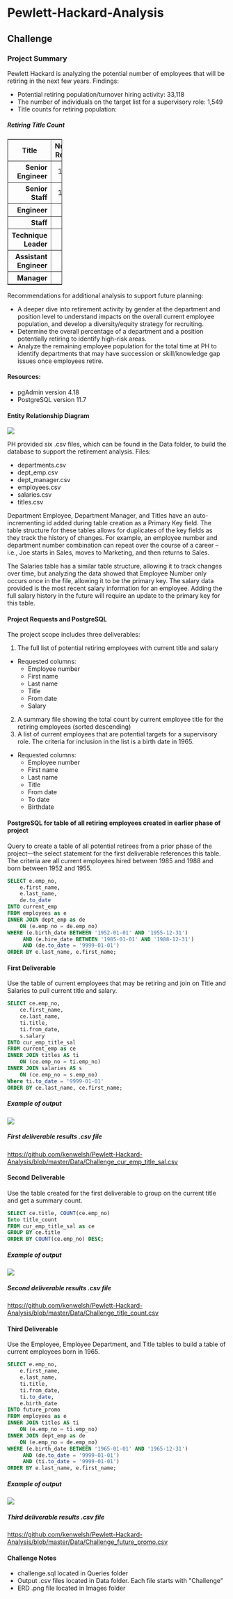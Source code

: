 # Pewlett-Hackard-Analysis


## Challenge

### Project Summary
Pewlett Hackard is analyzing the potential number of employees that will be retiring in the next few years.  Findings:
+ Potential retiring population/turnover hiring activity: 33,118
+ The number of individuals on the target list for a supervisory role:  1,549
+ Title counts for retiring population:
##### Retiring Title Count
<table border="1" class="dataframe" style="width:25%">
  <thead>
    <tr align= "center;">
      <th>Title</th>
      <th>Number Retiring</th>
    </tr>
  </thead>
  <tbody>
    <tr align="right">
      <th> Senior Engineer</th>
      <td> 13,651</td>
    </tr>
    <tr align="right">
      <th> Senior Staff</th>
      <td> 12,872</td>
    </tr>
    <tr align="right">
      <th> Engineer</th>
      <td> 2,711</td>
    </tr>
    <tr align="right">
      <th> Staff</th>
      <td> 2,022</td>
    </tr>
    <tr align="right">
      <th> Technique Leader</th>
      <td> 1,609</td>
    </tr>
    <tr align="right">
      <th> Assistant Engineer</th>
      <td> 251</td>
    </tr>
    <tr align="right">
      <th> Manager</th>
      <td> 2</td>
    </tr>
  </tbody>
</table>



Recommendations for additional analysis to support future planning:
+ A deeper dive into retirement activity by gender at the department and position level to understand impacts on the overall current employee population, and develop a diversity/equity strategy for recruiting.
+ Determine the overall percentage of a department and a position potentially retiring to identify high-risk areas.
+ Analyze the remaining employee population for the total time at PH to identify departments that may have succession or skill/knowledge gap issues once employees retire.


#### Resources:
+ pgAdmin version 4.18
+ PostgreSQL version 11.7

####  Entity Relationship Diagram 
![](https://github.com/kenwelsh/Pewlett-Hackard-Analysis/blob/master/Images/EmployeeDB_ERD.png)


PH provided six .csv files, which can be found in the Data folder, to build the database to support the retirement analysis.  Files:
+ departments.csv
+ dept_emp.csv
+ dept_manager.csv
+ employees.csv
+ salaries.csv
+ titles.csv


Department Employee, Department Manager, and Titles have an auto-incrementing id added during table creation as a Primary Key field.  The table structure for these tables allows for duplicates of the key fields as they track the history of changes.  For example, an employee number and department number combination can repeat over the course of a career – i.e., Joe starts in Sales, moves to Marketing, and then returns to Sales.


The Salaries table has a similar table structure, allowing it to track changes over time, but analyzing the data showed that Employee Number only occurs once in the file, allowing it to be the primary key.  The salary data provided is the most recent salary information for an employee.  Adding the full salary history in the future will require an update to the primary key for this table.  


#### Project Requests and PostgreSQL

The project scope includes three deliverables:
1. The full list of potential retiring employees with current title and salary
  + Requested columns:
    + Employee number
    + First name
    + Last name
    + Title
    + From date
    + Salary
2.	A summary file showing the total count by current employee title for the retiring employees (sorted descending)
3.	A list of current employees that are potential targets for a supervisory role.  The criteria for inclusion in the list is a birth date in 1965.
  + Requested columns:
    + Employee number
    + First name
    + Last name
    + Title
    + From date
    + To date
    + Birthdate


#### PostgreSQL for table of all retiring employees created in earlier phase of project

Query to create a table of all potential retirees from a prior phase of the project—the select statement for the first deliverable references this table.  The criteria are all current employees hired between 1985 and 1988 and born between 1952 and 1955.
```SQL
SELECT e.emp_no,
	e.first_name,
	e.last_name,
	de.to_date
INTO current_emp
FROM employees as e
INNER JOIN dept_emp as de
	ON (e.emp_no = de.emp_no)
WHERE (e.birth_date BETWEEN '1952-01-01' AND '1955-12-31')
     AND (e.hire_date BETWEEN '1985-01-01' AND '1988-12-31')
     AND (de.to_date = '9999-01-01')
ORDER BY e.last_name, e.first_name;
```

#### First Deliverable

Use the table of current employees that may be retiring and join on Title and Salaries to pull current title and salary.
```SQL
SELECT ce.emp_no,
	ce.first_name,
	ce.last_name,
	ti.title,
	ti.from_date,
	s.salary
INTO cur_emp_title_sal
FROM current_emp as ce
INNER JOIN titles AS ti
	ON (ce.emp_no = ti.emp_no)
INNER JOIN salaries AS s
	ON (ce.emp_no = s.emp_no)
Where ti.to_date = '9999-01-01'
ORDER BY ce.last_name, ce.first_name;
```

##### Example of output
![](https://github.com/kenwelsh/Pewlett-Hackard-Analysis/blob/master/Images/retiring_title_sal.png)

##### First deliverable results .csv file
https://github.com/kenwelsh/Pewlett-Hackard-Analysis/blob/master/Data/Challenge_cur_emp_title_sal.csv


#### Second Deliverable

Use the table created for the first deliverable to group on the current title and get a summary count.
```SQL
SELECT ce.title, COUNT(ce.emp_no)
Into title_count
FROM cur_emp_title_sal as ce
GROUP BY ce.title
ORDER BY COUNT(ce.emp_no) DESC;
```

##### Example of output
![](https://github.com/kenwelsh/Pewlett-Hackard-Analysis/blob/master/Images/title_count.png)

##### Second deliverable results .csv file
https://github.com/kenwelsh/Pewlett-Hackard-Analysis/blob/master/Data/Challenge_title_count.csv


#### Third Deliverable

Use the Employee, Employee Department, and Title tables to build a table of current employees born in 1965.
```SQL
SELECT e.emp_no,
	e.first_name,
	e.last_name,
	ti.title,
	ti.from_date,
	ti.to_date,
	e.birth_date
INTO future_promo
FROM employees as e
INNER JOIN titles AS ti
	ON (e.emp_no = ti.emp_no)
INNER JOIN dept_emp as de
	ON (e.emp_no = de.emp_no)
WHERE (e.birth_date BETWEEN '1965-01-01' AND '1965-12-31')
     AND (de.to_date = '9999-01-01')
	 AND (ti.to_date = '9999-01-01')
ORDER BY e.last_name, e.first_name;
```

##### Example of output
![](https://github.com/kenwelsh/Pewlett-Hackard-Analysis/blob/master/Images/target_promo.png)

##### Third deliverable results .csv file
https://github.com/kenwelsh/Pewlett-Hackard-Analysis/blob/master/Data/Challenge_future_promo.csv


#### Challenge Notes
+ challenge.sql located in Queries folder
+ Output .csv files located in Data folder.  Each file starts with "Challenge"
+ ERD .png file located in Images folder
